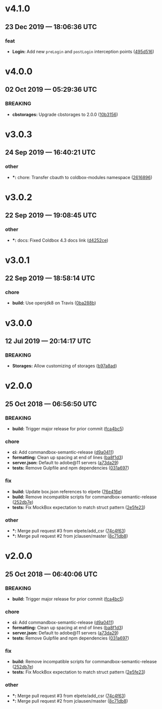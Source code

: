 # v4.1.0
## 23 Dec 2019 — 18:06:36 UTC

### feat

+ __Login:__ Add new `preLogin` and `postLogin` interception points ([495d516](https://github.com/coldbox-modules/cbauth/commit/495d516b09e126ab92fac1423958ce8adaeb3be7))


# v4.0.0
## 02 Oct 2019 — 05:29:36 UTC

### BREAKING

+ __cbstorages:__ Upgrade cbstorages to 2.0.0 ([10b3156](https://github.com/coldbox-modules/cbauth/commit/10b3156b3861c97ae7f87c53377db00226abe5e9))


# v3.0.3
## 24 Sep 2019 — 16:40:21 UTC

### other

+ __\*:__ chore: Transfer cbauth to coldbox-modules namespace
 ([2616896](https://github.com/coldbox-modules/cbauth/commit/26168963563d25accb007fb274c95416938b6baf))


# v3.0.2
## 22 Sep 2019 — 19:08:45 UTC

### other

+ __\*:__ docs: Fixed Coldbox 4.3 docs link ([d4252ce](https://github.com/elpete/cbauth/commit/d4252cee40997d2e2747082791be0498072374eb))


# v3.0.1
## 22 Sep 2019 — 18:58:14 UTC

### chore

+ __build:__ Use openjdk8 on Travis ([0ba288b](https://github.com/elpete/cbauth/commit/0ba288b7c8e89320eb33b9dfc08d3e1237a6a4c3))


# v3.0.0
## 12 Jul 2019 — 20:14:17 UTC

### BREAKING

+ __Storages:__ Allow customizing of storages ([b97a8ad](https://github.com/elpete/cbauth/commit/b97a8adfd90fdace338a516d383750152dbe3d61))


# v2.0.0
## 25 Oct 2018 — 06:56:50 UTC

### BREAKING

+ __build:__ Trigger major release for prior commit ([fca4bc5](https://github.com/elpete/cbauth/commit/fca4bc5bba38026a10c689f0c0ad21bc7a7d2211))

### chore

+ __ci:__ Add commandbox-semantic-release ([d9a0411](https://github.com/elpete/cbauth/commit/d9a0411e471f39f91f14fc17d68acc8f57a4be3a))
+ __formatting:__ Clean up spacing at end of lines
 ([ba8f1d3](https://github.com/elpete/cbauth/commit/ba8f1d375a4d5b6460833203c80e044123e5633f))
+ __server.json:__ Default to adobe@11 servers ([a73da29](https://github.com/elpete/cbauth/commit/a73da292232ca14db844d42010e57120a1435a49))
+ __tests:__ Remove Gulpfile and npm dependencies ([031a697](https://github.com/elpete/cbauth/commit/031a6978dfe33cedcceba7a2d81420bf4b759d88))

### fix

+ __build:__ Update box.json references to elpete
 ([76e416e](https://github.com/elpete/cbauth/commit/76e416ed099892494d0f849621fdb75fa9dfd3f0))
+ __build:__ Remove incompatible scripts for commandbox-semantic-release
 ([252db7e](https://github.com/elpete/cbauth/commit/252db7e6f65623b7a77a59c152dfdfcbe76548f2))
+ __tests:__ Fix MockBox expectation to match struct pattern
 ([2e5fe23](https://github.com/elpete/cbauth/commit/2e5fe23fc764612c35e572883ec655f7ef195759))

### other

+ __\*:__ Merge pull request #3 from elpete/add_csr ([74c4f63](https://github.com/elpete/cbauth/commit/74c4f63a97d4b3d98b28b5a729595c353b159d3e))
+ __\*:__ Merge pull request #2 from jclausen/master ([8c71db8](https://github.com/elpete/cbauth/commit/8c71db88efc70eec1fdc72679fef493ad5998d22))


# v2.0.0
## 25 Oct 2018 — 06:40:06 UTC

### BREAKING

+ __build:__ Trigger major release for prior commit ([fca4bc5](https://github.com/octanner/cbauth/commit/fca4bc5bba38026a10c689f0c0ad21bc7a7d2211))

### chore

+ __ci:__ Add commandbox-semantic-release ([d9a0411](https://github.com/octanner/cbauth/commit/d9a0411e471f39f91f14fc17d68acc8f57a4be3a))
+ __formatting:__ Clean up spacing at end of lines
 ([ba8f1d3](https://github.com/octanner/cbauth/commit/ba8f1d375a4d5b6460833203c80e044123e5633f))
+ __server.json:__ Default to adobe@11 servers ([a73da29](https://github.com/octanner/cbauth/commit/a73da292232ca14db844d42010e57120a1435a49))
+ __tests:__ Remove Gulpfile and npm dependencies ([031a697](https://github.com/octanner/cbauth/commit/031a6978dfe33cedcceba7a2d81420bf4b759d88))

### fix

+ __build:__ Remove incompatible scripts for commandbox-semantic-release
 ([252db7e](https://github.com/octanner/cbauth/commit/252db7e6f65623b7a77a59c152dfdfcbe76548f2))
+ __tests:__ Fix MockBox expectation to match struct pattern
 ([2e5fe23](https://github.com/octanner/cbauth/commit/2e5fe23fc764612c35e572883ec655f7ef195759))

### other

+ __\*:__ Merge pull request #3 from elpete/add_csr ([74c4f63](https://github.com/octanner/cbauth/commit/74c4f63a97d4b3d98b28b5a729595c353b159d3e))
+ __\*:__ Merge pull request #2 from jclausen/master ([8c71db8](https://github.com/octanner/cbauth/commit/8c71db88efc70eec1fdc72679fef493ad5998d22))
